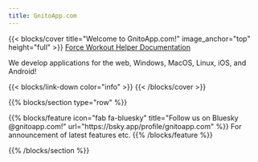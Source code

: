 ```yaml
---
title: GnitoApp.com
---
```


{{< blocks/cover title="Welcome to GnitoApp.com!" image_anchor="top" height="full" >}}
<a class="btn btn-lg btn-secondary me-3 mb-4" href="/force-workout-helper-docs">
  Force Workout Helper Documentation <i class="fas fa-arrow-alt-circle-right ms-2"></i>
</a>
<p class="lead mt-5">We develop applications for the web, Windows, MacOS, Linux, iOS, and Android!</p>
{{< blocks/link-down color="info" >}}
{{< /blocks/cover >}}

{{% blocks/section type="row" %}}
<div class="container">
  <div class="row justify-content-center">
{{% blocks/feature icon="fab fa-bluesky" title="Follow us on Bluesky @gnitoapp.com!"
    url="https://bsky.app/profile/gnitoapp.com" %}}
For announcement of latest features etc.
{{% /blocks/feature %}}
  </div>
</div>

{{% /blocks/section %}}

